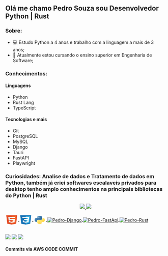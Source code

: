## Olá me chamo Pedro Souza sou Desenvolvedor Python | Rust
### Sobre:

 - 💻  Estudo Python a 4 anos e trabalho com a linguagem a mais de 3 anos;
 - 📖  Atualmente estou cursando o ensino superior em Engenharia de Software;
 
 ### Conhecimentos:

 #### Linguagens
 - Python 
 - Rust Lang
 - TypeScript
 #### Tecnologias e mais
 - Git
 - PostgreSQL
 - MySQL
 - Django
 - Tauri
 - FastAPI
 - Playwright
 

### Curiosidades: Analise de dados e Tratamento de dados em Python, também já criei softwares escalaveis privados para desktop tenho amplo conhecimentos na principais bibliotecas do Python | Rust


<div align="center">
  <a href="https://github.com/pedro1840">
  <img height="180em" src="https://github-readme-stats.vercel.app/api?username=pedro1840&show_icons=true&theme=dracula&include_all_commits=true&count_private=true"/>
  <img height="180em" src="https://github-readme-stats.vercel.app/api/top-langs/?username=pedro1840&layout=compact&langs_count=7&theme=dracula"/>
</div>


<div style="display: inline_block"><br>
  <img align="center" alt="Pedro-HTML" height="30" width="40" src="https://raw.githubusercontent.com/devicons/devicon/master/icons/html5/html5-original.svg">
  <img align="center" alt="Pedro-CSS" height="30" width="40" src="https://raw.githubusercontent.com/devicons/devicon/master/icons/css3/css3-original.svg">
  <img align="center" alt="Pedro-Python" height="30" width="40" src="https://raw.githubusercontent.com/devicons/devicon/master/icons/python/python-original.svg">
  <img align="center" alt="Pedro-Django" height="30" width="40" src="https://cdn.jsdelivr.net/gh/devicons/devicon/icons/django/django-plain.svg">
  <img align="center" alt="Pedro-FastApi" height="30" width="40" src="https://cdn.jsdelivr.net/gh/devicons/devicon/icons/fastapi/fastapi-original.svg">
  <img align="center" alt="Pedro-Rust" height="30" width="40" src="[https://cdn.jsdelivr.net/gh/devicons/devicon/icons/rust/rust-plain.svg](https://raw.githubusercontent.com/devicons/devicon/6910f0503efdd315c8f9b858234310c06e04d9c0/icons/rust/rust-line.svg)">
</div>
  
   ##

<div> 
  <a href="https://www.instagram.com/pedro_sou18/" target="_blank"><img src="https://img.shields.io/badge/-Instagram-%23E4405F?style=for-the-badge&logo=instagram&logoColor=white" target="_blank"></a>
  <a href = "mailto:pedrocontato1840@gmail.com"><img src="https://img.shields.io/badge/-Gmail-%23333?style=for-the-badge&logo=gmail&logoColor=white" target="_blank"></a>
  <a href="https://www.linkedin.com/in/pedro-souza-3966aa22b/" target="_blank"><img src="https://img.shields.io/badge/-LinkedIn-%230077B5?style=for-the-badge&logo=linkedin&logoColor=white" target="_blank"></a>
</div>

#### Commits via AWS CODE COMMIT
